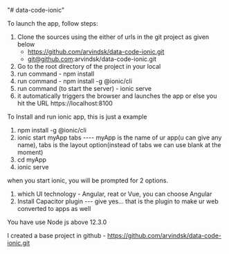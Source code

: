 "# data-code-ionic" 

To launch the app, follow steps:
1. Clone the sources using the either of urls in the git project as given below
   - https://github.com/arvindsk/data-code-ionic.git
   - git@github.com:arvindsk/data-code-ionic.git
2. Go to the root directory of the project in your local
3. run command - npm install
4. run command - npm install -g @ionic/cli
5. run command (to start the server) - ionic serve
6. it automatically triggers the browser and launches the app or else you hit the URL https://localhost:8100



To Install and run ionic app, this is just a example
1.	npm install -g @ionic/cli
2.	ionic start myApp tabs ---- myApp is the name of ur app(u can give any name), tabs is the layout option(instead of tabs we can use blank at the moment)
3.  cd myApp
4.  ionic serve

when you start ionic, you will be prompted for 2 options.
 
1) which UI technology - Angular, reat or Vue, you can choose Angular
2) Install Capacitor plugin --- give yes... that is the plugin to make ur web converted to apps as well
  
You have use Node js above 12.3.0
 
I created a base project in github - https://github.com/arvindsk/data-code-ionic.git 
 

